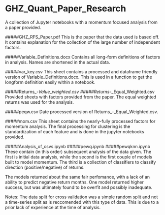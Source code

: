 # GHZ_Quant_Paper_Research 
A collection of Jupyter notebooks with a momentum focused analysis from a paper provided.

#####GHZ_RFS_Paper.pdf 
This is the paper that the data used is based off. It contains explanation for the collection of 
the large number of independent factors.

#####Variable_Definitions.docx 
Contains all long-form definitions of factors in analysis. Names are shortened in the actual data.

#####var_key.csv 
This sheet contains a processed and dataframe friendly version of Variable_Definitions.docx. 
This is used in a function to get the longform definition easily within a notebook.

#####Returns_-_Value_weighted.csv 
#####Returns_-_Equal_Weighted.csv 
Provided sheets with factors provided from the paper. The equal weighted returns was used for the analysis. 

#####peqw.csv 
Date processed version of Returns_-_Equal_Weighted.csv.

#####mom.csv 
This sheet contains the nearly-fully processed factors for momentum analysis. The final processing 
for clustering is the standardization of each feature and is done in the jupyter notebooks provided.

#####Analysis_of_csvs.ipynb 
#####pewq.ipynb 
#####pewqknn.ipynb 
These contain (in this order) subsequent analysis of the data given.
The first is initial data analysis, while the second is the first couple of models built to model momentum.
The third is a collection of classifiers to classify direction (positive/negative) of returns.

The models returned about the same fair perfomance, with a lack of an ability to predict negative return months. One
model returned higher success, but was ultimately found to be overfit and possibly inadequate.

Notes: The data split for cross validation was a simple random split and not a time-series split as is reccomended with
this type of data. This is due to a prior lack of experience at the time of analysis.
